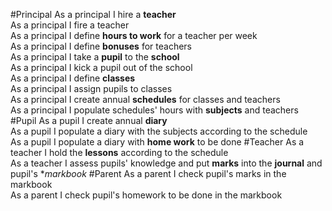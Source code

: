#Principal
As a principal I hire a **teacher**  
As a principal I fire a teacher  
As a principal I define **hours to work** for a teacher per week  
As a principal I define **bonuses** for teachers  
As a principal I take a **pupil** to the **school**  
As a principal I kick a pupil out of the school  
As a principal I define **classes**  
As a principal I assign pupils to classes  
As a principal I create annual **schedules** for classes and teachers  
As a principal I populate schedules' hours with **subjects** and teachers
#Pupil
As a pupil I create annual **diary**  
As a pupil I populate a diary with the subjects according to the schedule  
As a pupil I populate a diary with **home work** to be done
#Teacher
As a teacher I hold the **lessons** according to the schedule  
As a teacher I assess pupils' knowledge and put **marks** into the **journal** and pupil's **markbook*
#Parent
As a parent I check pupil's marks in the markbook  
As a parent I check pupil's homework to be done in the markbook